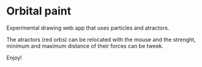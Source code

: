 # Orbital paint

Experimental drawing web app that uses particles and atractors.

The atractors (red orbs) can be relocated with the mouse and the strenght, minimum and maximum distance of their forces can be tweek.

Enjoy!
